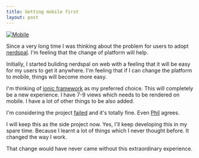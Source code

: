 ```yaml
---
title: Getting mobile first
layout: post
---
```


[![Mobile](http://cdn.meme.am/instances/55313941.jpg)](http://memegenerator.net/instance/55313941)



Since a very long time I was thinking about the problem for users to adopt [nerdspal](http://nerdspal.com). I'm feeling that the change of platform will help.

Initially, I started buliding nerdspal on web with a feeling that it will be easy for my users to get it anywhere. I'm feeling that if I can change the platform to mobile, things will become more easy.

I'm thinking of [ionic framework](http://ionicframework.com/) as my preferred choice. This will completely be a new experience. I have 7-9 views which needs to be rendered on mobile. I have a lot of other things to be also added.

I'm considering the project [failed](http://blogx.nerdspal.com/bye-bye-beta/) and it's totally fine. Even [Phil](http://www.wired.co.uk/news/archive/2013-10/30/evernote-on-failure) agrees.

I will keep this as the side project now. Yes, I'll keep developing this in my spare time. Because I learnt a lot of things which I never thought before. It changed the way I work.

That change would have never came without this extraordinary experience.

